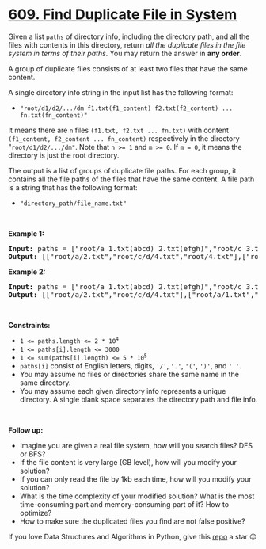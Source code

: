 # [609. Find Duplicate File in System][title]

<p>Given a list <code>paths</code> of directory info, including the directory path, and all the files with contents in this directory, return <em>all the duplicate files in the file system in terms of their paths</em>. You may return the answer in <strong>any order</strong>.</p>
<p>A group of duplicate files consists of at least two files that have the same content.</p>
<p>A single directory info string in the input list has the following format:</p>
<ul>
<li><code>"root/d1/d2/.../dm f1.txt(f1_content) f2.txt(f2_content) ... fn.txt(fn_content)"</code></li>
</ul>
<p>It means there are <code>n</code> files <code>(f1.txt, f2.txt ... fn.txt)</code> with content <code>(f1_content, f2_content ... fn_content)</code> respectively in the directory "<code>root/d1/d2/.../dm"</code>. Note that <code>n &gt;= 1</code> and <code>m &gt;= 0</code>. If <code>m = 0</code>, it means the directory is just the root directory.</p>
<p>The output is a list of groups of duplicate file paths. For each group, it contains all the file paths of the files that have the same content. A file path is a string that has the following format:</p>
<ul>
<li><code>"directory_path/file_name.txt"</code></li>
</ul>
<p> </p>
<p><strong>Example 1:</strong></p>
<pre><strong>Input:</strong> paths = ["root/a 1.txt(abcd) 2.txt(efgh)","root/c 3.txt(abcd)","root/c/d 4.txt(efgh)","root 4.txt(efgh)"]
<strong>Output:</strong> [["root/a/2.txt","root/c/d/4.txt","root/4.txt"],["root/a/1.txt","root/c/3.txt"]]
</pre><p><strong>Example 2:</strong></p>
<pre><strong>Input:</strong> paths = ["root/a 1.txt(abcd) 2.txt(efgh)","root/c 3.txt(abcd)","root/c/d 4.txt(efgh)"]
<strong>Output:</strong> [["root/a/2.txt","root/c/d/4.txt"],["root/a/1.txt","root/c/3.txt"]]
</pre>
<p> </p>
<p><strong>Constraints:</strong></p>
<ul>
<li><code>1 &lt;= paths.length &lt;= 2 * 10<sup>4</sup></code></li>
<li><code>1 &lt;= paths[i].length &lt;= 3000</code></li>
<li><code>1 &lt;= sum(paths[i].length) &lt;= 5 * 10<sup>5</sup></code></li>
<li><code>paths[i]</code> consist of English letters, digits, <code>'/'</code>, <code>'.'</code>, <code>'('</code>, <code>')'</code>, and <code>' '</code>.</li>
<li>You may assume no files or directories share the same name in the same directory.</li>
<li>You may assume each given directory info represents a unique directory. A single blank space separates the directory path and file info.</li>
</ul>
<p> </p>
<p><strong>Follow up:</strong></p>
<ul>
<li>Imagine you are given a real file system, how will you search files? DFS or BFS?</li>
<li>If the file content is very large (GB level), how will you modify your solution?</li>
<li>If you can only read the file by 1kb each time, how will you modify your solution?</li>
<li>What is the time complexity of your modified solution? What is the most time-consuming part and memory-consuming part of it? How to optimize?</li>
<li>How to make sure the duplicated files you find are not false positive?</li>
</ul>


If you love Data Structures and Algorithms in Python, give this [repo][me] a star :wink:

[title]: https://leetcode.com/problems/find-duplicate-file-in-system
[me]: https://github.com/bumblebee211196/awesome-python-leetcode